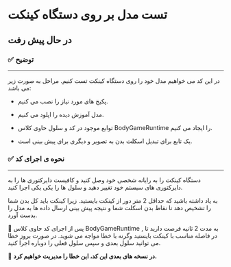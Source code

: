 # تست مدل بر روی دستگاه کینکت
## در حال پیش رفت



 ### ✅ توضیح
----


 در این کد می خواهیم مدل خود را روی دستگاه کینکت تست کنیم.
مراحل به صورت زیر می باشد:



 - پکیج های مورد نیاز را نصب می کنیم.

 - مدل آموزش دیده را اپلود می کنیم.

 - توابع موجود در کد و سلول حاوی کلاس BodyGameRuntime را ایجاد می کنیم.

 - یک تابع برای تبدیل اسکلت بدن به تصویر و دیگری برای پیش بینی است.
 
 ### ✅ نحوه ی اجرای کد

---

 دستگاه کینکت را به رایانه شخصی خود وصل کنید و کافیست دایرکتوری ها را به دایرکتوری های سیستم خود تغییر دهید و سلول ها را یکی یکی اجرا کنید.


 به یاد داشته باشید که حداقل 2 متر دور از کینکت بایستید.  زیرا کینکت باید کل بدن شما را تشخیص دهد تا نقاط بدن اسکلت شما و نتیجه پیش بینی ارسال داده ها به مدل را بدست آورد.



 📌 پس از اجرای کد حاوی کلاس BodyGameRuntime , به مدت 2 ثانیه فرصت دارید تا در فاصله مناسب با کینکت بایستید وگرنه با خطا مواجه می شوید.  در صورت بروز خطا می توانید سلول بعدی و سپس سلول فعلی را دوباره اجرا کنید.


 📌 <b> در نسخه های بعدی این کد، این خطا را مدیریت خواهیم کرد.  </b>
